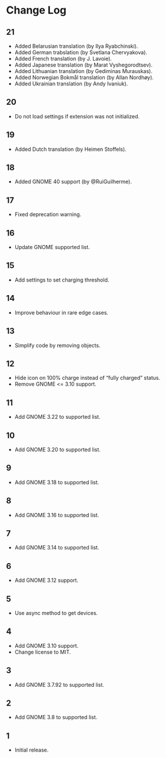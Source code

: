 # Change Log

## 21
* Added Belarusian translation (by Ilya Ryabchinski).
* Added German trabslation (by Svetlana Chervyakova).
* Added French translation (by J. Lavoie).
* Added Japanese translation (by Marat Vyshegorodtsev).
* Added Lithuanian translation (by Gediminas Murauskas).
* Added Norwegian Bokmål translation (by Allan Nordhøy).
* Added Ukrainian translation (by Andy Ivaniuk).

## 20
* Do not load settings if extension was not initialized.

## 19
* Added Dutch translation (by Heimen Stoffels).

## 18
* Added GNOME 40 support (by @RuiGuilherme).

## 17
* Fixed deprecation warning.

## 16
* Update GNOME supported list.

## 15
* Add settings to set charging threshold.

## 14
* Improve behaviour in rare edge cases.

## 13
* Simplify code by removing objects.

## 12
* Hide icon on 100% charge instead of “fully charged” status.
* Remove GNOME <= 3.10 support.

## 11
* Add GNOME 3.22 to supported list.

## 10
* Add GNOME 3.20 to supported list.

## 9
* Add GNOME 3.18 to supported list.

## 8
* Add GNOME 3.16 to supported list.

## 7
* Add GNOME 3.14 to supported list.

## 6
* Add GNOME 3.12 support.

## 5
* Use async method to get devices.

## 4
* Add GNOME 3.10 support.
* Change license to MIT.

## 3
* Add GNOME 3.7.92 to supported list.

## 2
* Add GNOME 3.8 to supported list.

## 1
* Initial release.
